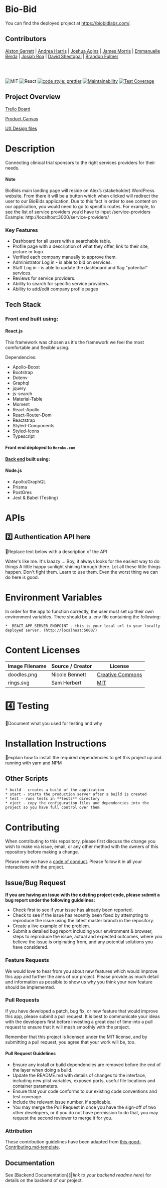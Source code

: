 # Bio-Bid

You can find the deployed project at https://biobidlabs.com/.

## Contributors

[Alston Garrett](https://github.com/Neytoro)
| [Andrea Harris](https://github.com/aharris1012)
| [Joshua Agins](https://github.com/jagins)
| [James Morris](https://github.com/)
| [Emmanuelle Berda](https://github.com/)
| [Josiah Roa](https://github.com/josiahroa18)
| [David Shestopal](https://github.com/DavidShestopal)
| [Brandon Fulmer](https://github.com/nobro777)

<br>
<br>

![MIT](https://img.shields.io/packagist/l/doctrine/orm.svg)
![React](https://img.shields.io/badge/react-v16.7.0--alpha.2-blue.svg)
[![code style: prettier](https://img.shields.io/badge/code_style-prettier-ff69b4.svg?style=flat-square)](https://github.com/prettier/prettier)
[![Maintainability](https://api.codeclimate.com/v1/badges/5172c7cb7e3b192f2a43/maintainability)](https://codeclimate.com/github/Lambda-School-Labs/bio-bid-fe/maintainability)
[![Test Coverage](https://api.codeclimate.com/v1/badges/5172c7cb7e3b192f2a43/test_coverage)](https://codeclimate.com/github/Lambda-School-Labs/bio-bid-fe/test_coverage)

## Project Overview

[Trello Board](https://trello.com/b/lO90hEuU/labs-22-bio-bid)

[Product Canvas](https://www.notion.so/Bio-Bid-Dashboard-a9a7a54106e34ec9adc20ee33268c0b7)

[UX Design files](https://www.figma.com/file/o45cmaotaVWtBtlRblcMei/Bio-Bid%2C-Emmanuelle-%26-James?node-id=409%3A5265)

# Description

Connecting clinical trial sponsors to the right services providers for their needs.

#### Note

BioBids main landing page will reside on Alex’s (stakeholder) WordPress website. From there it will be a button which when clicked will redirect the user to our BioBids application. Due to this fact in order to see content on our application, you would need to go to specific routes. For example, to see the list of service providers you’d have to input /service-providers
Example:
http://localhost:3000/service-providers/

### Key Features

- Dashboard for all users with a searchable table.
- Profile page with a description of what they offer, link to their site, picture or logo.
- Verified each company manually to approve them.
- Administrator Log in - is able to bid on services.
- Staff Log in - is able to update the dashboard and flag "potential" services.
- Reviews for service providers.
- Ability to search for specific service providers.
- Ability to add/edit company profile pages

## Tech Stack

### Front end built using:

#### React.js

This framework was chosen as it's the framework we feel the most comfortable and flexible using.

Dependencies:

- Apollo-Boost
- Bootstrap
- Dotenv
- Graphql
- jquery
- js-search
- Material-Table
- Moment
- React-Apollo
- React-Router-Dom
- Reactstrap
- Styled-Components
- Styled-Icons
- Typescript

#### Front end deployed to `Heroku.com`

#### [Back end](https://github.com/Lambda-School-Labs/bio-bid-fe/) built using:

#### Node.js

- Apollo/GraphQL
- Prisma
- PostGres
- Jest & Babel (Testing)

# APIs

## 2️⃣ Authentication API here

🚫Replace text below with a description of the API

Water's like me. It's laaazy ... Boy, it always looks for the easiest way to do things A little happy sunlight shining through there. Let all these little things happen. Don't fight them. Learn to use them. Even the worst thing we can do here is good.

# Environment Variables

In order for the app to function correctly, the user must set up their own environment variables. There should be a .env file containing the following:

    *  REACT_APP_SERVER_ENDPOINT - this is your local url to your locally deployed server. (http://localhost:5000/)

# Content Licenses

| Image Filename | Source / Creator | License                                                                      |
| -------------- | ---------------- | ---------------------------------------------------------------------------- |
| doodles.png    | Nicole Bennett   | [Creative Commons](https://www.toptal.com/designers/subtlepatterns/doodles/) |
| rings.svg      | Sam Herbert      | [MIT](https://github.com/SamHerbert/SVG-Loaders)                             |

# 4️⃣ Testing

🚫Document what you used for testing and why

# Installation Instructions

🚫explain how to install the required dependencies to get this project up and running with yarn and NPM

## Other Scripts

    * build - creates a build of the application
    * start - starts the production server after a build is created
    * test - runs tests in **tests** directory
    * eject - copy the configuration files and dependencies into the project so you have full control over them

# Contributing

When contributing to this repository, please first discuss the change you wish to make via issue, email, or any other method with the owners of this repository before making a change.

Please note we have a [code of conduct](./CODE_OF_CONDUCT.md). Please follow it in all your interactions with the project.

## Issue/Bug Request

**If you are having an issue with the existing project code, please submit a bug report under the following guidelines:**

- Check first to see if your issue has already been reported.
- Check to see if the issue has recently been fixed by attempting to reproduce the issue using the latest master branch in the repository.
- Create a live example of the problem.
- Submit a detailed bug report including your environment & browser, steps to reproduce the issue, actual and expected outcomes, where you believe the issue is originating from, and any potential solutions you have considered.

### Feature Requests

We would love to hear from you about new features which would improve this app and further the aims of our project. Please provide as much detail and information as possible to show us why you think your new feature should be implemented.

### Pull Requests

If you have developed a patch, bug fix, or new feature that would improve this app, please submit a pull request. It is best to communicate your ideas with the developers first before investing a great deal of time into a pull request to ensure that it will mesh smoothly with the project.

Remember that this project is licensed under the MIT license, and by submitting a pull request, you agree that your work will be, too.

#### Pull Request Guidelines

- Ensure any install or build dependencies are removed before the end of the layer when doing a build.
- Update the README.md with details of changes to the interface, including new plist variables, exposed ports, useful file locations and container parameters.
- Ensure that your code conforms to our existing code conventions and test coverage.
- Include the relevant issue number, if applicable.
- You may merge the Pull Request in once you have the sign-off of two other developers, or if you do not have permission to do that, you may request the second reviewer to merge it for you.

### Attribution

These contribution guidelines have been adapted from [this good-Contributing.md-template](https://gist.github.com/PurpleBooth/b24679402957c63ec426).

## Documentation

See [Backend Documentation](🚫*link to your backend readme here*) for details on the backend of our project.
